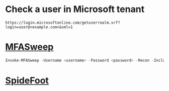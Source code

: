 # Check a user in Microsoft tenant
```
https://login.microsoftonline.com/getuserrealm.srf?login=user@<example.com>&xml=1
```

# [MFASweep](https://github.com/dafthack/MFASweep)
```powershell
Invoke-MFASweep -Username <username> -Password <password> -Recon -IncludeADFS
```

# [SpideFoot](https://github.com/smicallef/spiderfoot)
